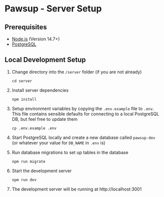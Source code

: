 # Pawsup - Server Setup

## Prerequisites

- [Node.js](https://nodejs.org/en/) (Version 14.7+)
- [PostgreSQL](https://www.postgresql.org/download/)

## Local Development Setup

1. Change directory into the `/server` folder (if you are not already)
   ```
   cd server
   ```
2. Install server dependencies

   ```
   npm install
   ```

3. Setup environment variables by copying the `.env.example` file to `.env`. This file contains sensible defaults for connecting to a local PostgreSQL DB, but feel free to update them
   ```
   cp .env.example .env
   ```
4. Start PostgreSQL locally and create a new database called `pawsup-dev` (or whatever your value for `DB_NAME` in `.env` is)

5. Run database migrations to set up tables in the database
   ```
   npm run migrate
   ```
6. Start the development server
   ```
   npm run dev
   ```
7. The development server will be running at http://localhost:3001
